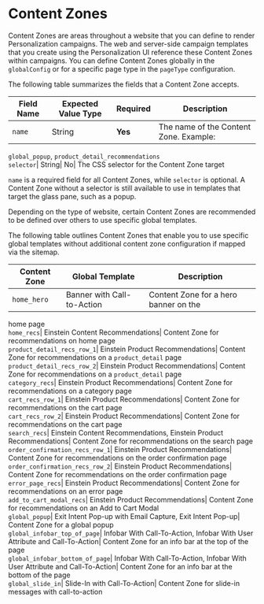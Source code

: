 # Content Zones

Content Zones are areas throughout a website that you can define to render
Personalization campaigns. The web and server-side campaign templates that you
create using the Personalization UI reference these Content Zones within
campaigns. You can define Content Zones globally in the `globalConfig` or for
a specific page type in the `pageType` configuration.

The following table summarizes the fields that a Content Zone accepts.

Field Name| Expected Value Type| Required| Description  
---|---|---|---  
`name`| String| **Yes**|  The name of the Content Zone. Example:
`global_popup`, `product_detail_recommendations`  
`selector`| String| No| The CSS selector for the Content Zone target  
  
`name` is a required field for all Content Zones, while `selector` is
optional. A Content Zone without a selector is still available to use in
templates that target the glass pane, such as a popup.

Depending on the type of website, certain Content Zones are recommended to be
defined over others to use specific global templates.

The following table outlines Content Zones that enable you to use specific
global templates without additional content zone configuration if mapped via
the sitemap.

Content Zone| Global Template| Description  
---|---|---  
`home_hero`| Banner with Call-to-Action| Content Zone for a hero banner on the
home page  
`home_recs`| Einstein Content Recommendations| Content Zone for
recommendations on home page  
`product_detail_recs_row_1`| Einstein Product Recommendations| Content Zone
for recommendations on a `product_detail` page  
`product_detail_recs_row_2`| Einstein Product Recommendations| Content Zone
for recommendations on a `product_detail` page  
`category_recs`| Einstein Product Recommendations| Content Zone for
recommendations on a category page  
`cart_recs_row_1`| Einstein Product Recommendations| Content Zone for
recommendations on the cart page  
`cart_recs_row_2`| Einstein Product Recommendations| Content Zone for
recommendations on the cart page  
`search_recs`| Einstein Content Recommendations, Einstein Product
Recommendations| Content Zone for recommendations on the search page  
`order_confirmation_recs_row_1`| Einstein Product Recommendations| Content
Zone for recommendations on the order confirmation page  
`order_confirmation_recs_row_2`| Einstein Product Recommendations| Content
Zone for recommendations on the order confirmation page  
`error_page_recs`| Einstein Product Recommendations| Content Zone for
recommendations on an error page  
`add_to_cart_modal_recs`| Einstein Product Recommendations| Content Zone for
recommendations on an Add to Cart Modal  
`global_popup`| Exit Intent Pop-up with Email Capture, Exit Intent Pop-up|
Content Zone for a global popup  
`global_infobar_top_of_page`| Infobar With Call-To-Action, Infobar With User
Attribute and Call-To-Action| Content Zone for an info bar at the top of the
page  
`global_infobar_bottom_of_page`| Infobar With Call-To-Action, Infobar With
User Attribute and Call-To-Action| Content Zone for an info bar at the bottom
of the page  
`global_slide_in`| Slide-In with Call-To-Action| Content Zone for slide-in
messages with call-to-action

